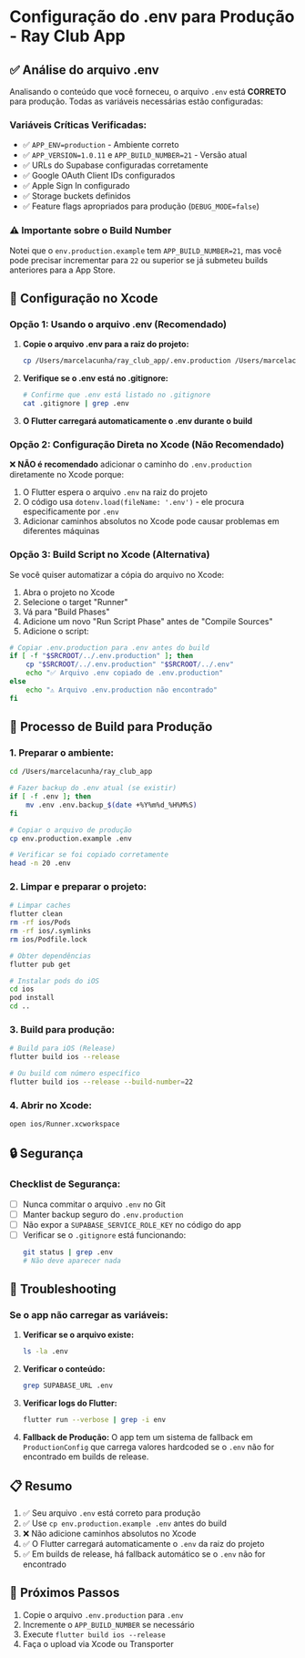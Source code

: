 # Configuração do .env para Produção - Ray Club App

## ✅ Análise do arquivo .env

Analisando o conteúdo que você forneceu, o arquivo `.env` está **CORRETO** para produção. Todas as variáveis necessárias estão configuradas:

### Variáveis Críticas Verificadas:
- ✅ `APP_ENV=production` - Ambiente correto
- ✅ `APP_VERSION=1.0.11` e `APP_BUILD_NUMBER=21` - Versão atual
- ✅ URLs do Supabase configuradas corretamente
- ✅ Google OAuth Client IDs configurados
- ✅ Apple Sign In configurado
- ✅ Storage buckets definidos
- ✅ Feature flags apropriados para produção (`DEBUG_MODE=false`)

### ⚠️ Importante sobre o Build Number
Notei que o `env.production.example` tem `APP_BUILD_NUMBER=21`, mas você pode precisar incrementar para `22` ou superior se já submeteu builds anteriores para a App Store.

## 📱 Configuração no Xcode

### Opção 1: Usando o arquivo .env (Recomendado)

1. **Copie o arquivo .env para a raiz do projeto:**
   ```bash
   cp /Users/marcelacunha/ray_club_app/.env.production /Users/marcelacunha/ray_club_app/.env
   ```

2. **Verifique se o .env está no .gitignore:**
   ```bash
   # Confirme que .env está listado no .gitignore
   cat .gitignore | grep .env
   ```

3. **O Flutter carregará automaticamente o .env durante o build**

### Opção 2: Configuração Direta no Xcode (Não Recomendado)

❌ **NÃO é recomendado** adicionar o caminho do `.env.production` diretamente no Xcode porque:

1. O Flutter espera o arquivo `.env` na raiz do projeto
2. O código usa `dotenv.load(fileName: '.env')` - ele procura especificamente por `.env`
3. Adicionar caminhos absolutos no Xcode pode causar problemas em diferentes máquinas

### Opção 3: Build Script no Xcode (Alternativa)

Se você quiser automatizar a cópia do arquivo no Xcode:

1. Abra o projeto no Xcode
2. Selecione o target "Runner"
3. Vá para "Build Phases"
4. Adicione um novo "Run Script Phase" antes de "Compile Sources"
5. Adicione o script:

```bash
# Copiar .env.production para .env antes do build
if [ -f "$SRCROOT/../.env.production" ]; then
    cp "$SRCROOT/../.env.production" "$SRCROOT/../.env"
    echo "✅ Arquivo .env copiado de .env.production"
else
    echo "⚠️ Arquivo .env.production não encontrado"
fi
```

## 🚀 Processo de Build para Produção

### 1. Preparar o ambiente:
```bash
cd /Users/marcelacunha/ray_club_app

# Fazer backup do .env atual (se existir)
if [ -f .env ]; then
    mv .env .env.backup_$(date +%Y%m%d_%H%M%S)
fi

# Copiar o arquivo de produção
cp env.production.example .env

# Verificar se foi copiado corretamente
head -n 20 .env
```

### 2. Limpar e preparar o projeto:
```bash
# Limpar caches
flutter clean
rm -rf ios/Pods
rm -rf ios/.symlinks
rm ios/Podfile.lock

# Obter dependências
flutter pub get

# Instalar pods do iOS
cd ios
pod install
cd ..
```

### 3. Build para produção:
```bash
# Build para iOS (Release)
flutter build ios --release

# Ou build com número específico
flutter build ios --release --build-number=22
```

### 4. Abrir no Xcode:
```bash
open ios/Runner.xcworkspace
```

## 🔒 Segurança

### Checklist de Segurança:
- [ ] Nunca commitar o arquivo `.env` no Git
- [ ] Manter backup seguro do `.env.production`
- [ ] Não expor a `SUPABASE_SERVICE_ROLE_KEY` no código do app
- [ ] Verificar se o `.gitignore` está funcionando:
  ```bash
  git status | grep .env
  # Não deve aparecer nada
  ```

## 🐛 Troubleshooting

### Se o app não carregar as variáveis:

1. **Verificar se o arquivo existe:**
   ```bash
   ls -la .env
   ```

2. **Verificar o conteúdo:**
   ```bash
   grep SUPABASE_URL .env
   ```

3. **Verificar logs do Flutter:**
   ```bash
   flutter run --verbose | grep -i env
   ```

4. **Fallback de Produção:**
   O app tem um sistema de fallback em `ProductionConfig` que carrega valores hardcoded se o `.env` não for encontrado em builds de release.

## 📋 Resumo

1. ✅ Seu arquivo `.env` está correto para produção
2. ✅ Use `cp env.production.example .env` antes do build
3. ❌ Não adicione caminhos absolutos no Xcode
4. ✅ O Flutter carregará automaticamente o `.env` da raiz do projeto
5. ✅ Em builds de release, há fallback automático se o `.env` não for encontrado

## 🎯 Próximos Passos

1. Copie o arquivo `.env.production` para `.env`
2. Incremente o `APP_BUILD_NUMBER` se necessário
3. Execute `flutter build ios --release`
4. Faça o upload via Xcode ou Transporter 
